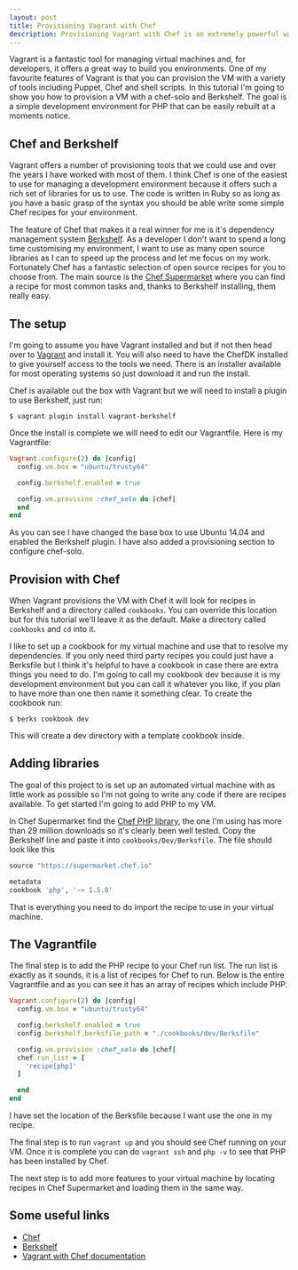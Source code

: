 ```yaml
---
layout: post
title: Provisioning Vagrant with Chef
description: Provisioning Vagrant with Chef is an extremely powerful way to build your environment but can be hard to learn. This article will give you the basics
---
```



Vagrant is a fantastic tool for managing virtual machines and, for developers, it offers a great way to build you environments. One of my favourite features of Vagrant is that you can provision the VM with a variety of tools including Puppet, Chef and shell scripts. In this tutorial I'm going to show you how to provision a VM with a chef-solo and Berkshelf. The goal is a simple development environment for PHP that can be easily rebuilt at a moments notice.

Chef and Berkshelf
------------------

Vagrant offers a number of provisioning tools that we could use and over the years I have worked with most of them. I think Chef is one of the easiest to use for managing a development environment because it offers such a rich set of libraries for us to use. The code is written in Ruby so as long as you have a basic grasp of the syntax you should be able write some simple Chef recipes for your environment.

The feature of Chef that makes it a real winner for me is it's dependency management system [Berkshelf](http://berkshelf.com/). As a developer I don't want to spend a long time customising my environment, I want to use as many open source libraries as I can to speed up the process and let me focus on my work. Fortunately Chef has a fantastic selection of open source recipes for you to choose from. The main source is the [Chef Supermarket](https://supermarket.chef.io/) where you can find a recipe for most common tasks and, thanks to Berkshelf installing, them really easy.

The setup
---------

I'm going to assume you have Vagrant installed and but if not then head over to [Vagrant](https://www.vagrantup.com/ "Vagrant") and install it. You will also need to have the ChefDK installed to give yourself access to the tools we need. There is an installer available for most operating systems so just download it and run the install.

Chef is available out the box with Vagrant but we will need to install a plugin to use Berkshelf, just run:

	$ vagrant plugin install vagrant-berkshelf

Once the install is complete we will need to edit our Vagrantfile. Here is my Vagrantfile:

```ruby
Vagrant.configure(2) do |config|
  config.vm.box = "ubuntu/trusty64"

  config.berkshelf.enabled = true

  config.vm.provision :chef_solo do |chef|
  end
end
```

As you can see I have changed the base box to use Ubuntu 14.04 and enabled the Berkshelf plugin. I have also added  a provisioning section to configure chef-solo.

Provision with Chef
-------------------

When Vagrant provisions the VM with Chef it will look for recipes in Berkshelf and a directory called `cookbooks`. You can override this location but for this tutorial we'll leave it as the default. Make a directory called `cookbooks` and `cd` into it.

I like to set up a cookbook for my virtual machine and use that to resolve my dependencies. If you only need third party recipes you could just have a Berksfile but I think it's helpful to have a cookbook in case there are extra things you need to do. I'm going to call my cookbook dev because it is my development environment but you can call it whatever you like, if you plan to have more than one then name it something clear. To create the cookbook run:

	$ berks cookbook dev

This will create a dev directory with a template cookbook inside.

Adding libraries
----------------

The goal of this project to is set up an automated virtual machine with as little work as possible so I'm not going to write any code if there are recipes available. To get started I'm going to add PHP to my VM.

In Chef Supermarket find the [Chef PHP library](https://supermarket.chef.io/cookbooks/php), the one I'm using has more than 29 million downloads so it's clearly been well tested. Copy the Berkshelf line and paste it into `cookbooks/Dev/Berksfile`. The file should look like this

```ruby
source "https://supermarket.chef.io"

metadata
cookbook 'php', '~> 1.5.0'
```

That is everything you need to do import the recipe to use in your virtual machine.

The Vagrantfile
----------------

The final step is to add the PHP recipe to your Chef run list. The run list is exactly as it sounds, it is a list of recipes for Chef to run. Below is the entire Vagrantfile and as you can see it has an array of recipes which include PHP.

```ruby
Vagrant.configure(2) do |config|
  config.vm.box = "ubuntu/trusty64"

  config.berkshelf.enabled = true
  config.berkshelf.berksfile_path = "./cookbooks/dev/Berksfile"

  config.vm.provision :chef_solo do |chef|
  chef.run_list = [
    'recipe[php]'
  ]

  end
end
```
I have set the location of the Berksfile because I want use the one in my recipe.

The final step is to run `vagrant up` and you should see Chef running on your VM. Once it is complete you can do `vagrant ssh` and `php -v` to see that PHP has been installed by Chef.

The next step is to add more features to your virtual machine by locating recipes in Chef Supermarket and loading them in the same way.

##  Some useful links

* [Chef](https://www.chef.io/)
* [Berkshelf](http://berkshelf.com/)
* [Vagrant with Chef documentation](https://docs.vagrantup.com/v2/provisioning/chef_solo.html)
